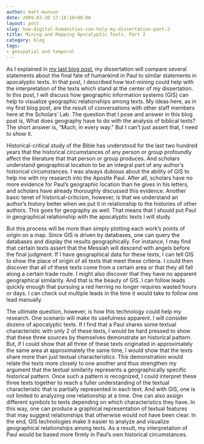 ```yaml
---
author: matt-munson
date: 2009-03-30 17:18:18+00:00
layout: post
slug: how-digital-humanities-can-help-my-dissertation-part-2
title: Mining and Mapping Apocalyptic Texts, Part 2
category: blog
tags:
- geospatial and temporal
---
```


As I explained in [my last blog post](http://scholarslab.lib.virginia.edu/blog/how-digital-humanities-can-improve-my-dissertation-part-1/), my dissertation will compare several statements about the final fate of humankind in Paul to similar statements in apocalyptic texts. In that post, I described how text-mining could help with the interpretation of the texts which stand at the center of my dissertation. In this post, I will discuss how geographic information systems (GIS) can help to visualize geographic relationships among texts. My ideas here, as in my first blog post, are the result of conversations with other staff members here at the Scholars’ Lab. The question that I pose and answer in this blog post is, What does geography have to do with the analysis of biblical texts? The short answer is, “Much, in every way.” But I can’t just assert that, I need to show it.





Historical-critical study of the Bible has understood for the last two hundred years that the historical circumstances of any person or group profoundly affect the literature that that person or group produces. And scholars understand geographical location to be an integral part of any author’s historical circumstances. I was always dubious about the ability of GIS to help me with my research into the Apostle Paul. After all, scholars have no more evidence for Paul’s geographic location than he gives in his letters, and scholars have already thoroughly discussed this evidence. Another basic tenet of historical-criticism, however, is that we understand an author’s history better when we put it in relationship to the histories of other authors. This goes for geography as well. That means that I should put Paul in geographical relationship with the apocalyptic texts I will study.




But this process will be more than simply plotting each work’s points of origin on a map. Since GIS is driven by databases, one can query the databases and display the results geographically. For instance, I may find that certain texts assert that the Messiah will descend with angels before the final judgment. If I have geographical data for these texts, I can tell GIS to show the place of origin of all texts that meet these criteria. I could then discover that all of these texts come from a certain area or that they all fall along a certain trade route. I might also discover that they have no apparent geographical similarity. And that is the beauty of GIS. I can follow leads quickly enough that pursuing a red herring no longer requires wasted hours or days. I can check out multiple leads in the time it would take to follow one lead manually.




The ultimate question, however, is how this technology could help my research. One scenario will make its usefulness apparent. I will consider dozens of apocalyptic texts. If I find that a Paul shares some textual characteristic with only 2 of these texts, I would be hard pressed to show that these three sources by themselves demonstrate an historical pattern. But, if I could show that all three of these texts originated in approximately the same area at approximately the same time, I would show that the texts share more than just textual characteristics. This demonstration would relate the texts more closely to one another and thus strengthen my argument that the textual similarity represents a geographically specific historical pattern. Once such a pattern is recognized, I could interpret these three texts together to reach a fuller understanding of the textual characteristic that is partially represented in each text. And with GIS, one is not limited to analyzing one relationship at a time. One can also assign different symbols to texts depending on which characteristics they have. In this way, one can produce a graphical representation of textual features that may suggest relationships that otherwise would not have been clear. In the end, GIS technologies make it easier to analyze and visualize geographical relationships among texts. As a result, my interpretation of Paul would be based more firmly in Paul’s own historical circumstances.



